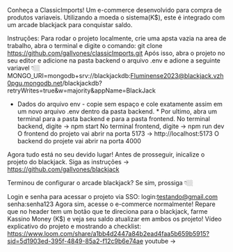 Conheça a ClassicImports! Um e-commerce desenvolvido para compra de produtos variaveis. Utilizando a moeda o sistema(K$), este é integrado 
com um arcade blackjack para conquistar saldo.

Instruções:
Para rodar o projeto localmente, crie uma apsta vazia na area de trabalho, abra o terminal e digite o comando: git clone https://github.com/gallvones/classicImports.git 
Após isso, abra o projeto no seu editor e adicione na pasta backend o arquivo .env e adione a seguinte variavel 👇🏼
MONGO_URI=mongodb+srv://blackjackdb:Fluminense2023@blackjack.vzh0pgu.mongodb.net/blackjackdb?retryWrites=true&w=majority&appName=BlackJack
* Dados do arquivo env - copie sem espaço e cole exatamente assim em um novo arquivo .env dentro da pasta backend. *
Por ultimo, abra um terminal para a pasta backend e para a pasta frontend. No terminal backend, digite -> npm start
No terminal frontend, digite -> npm run dev
O frontend do projeto vai abrir na porta 5173 -> http://localhost:5173
O backend do projete vai abrir na porta 4000 

Agora tudo está no seu devido lugar! Antes de prosseguir, inicalize o projeto do blackjack. 
Siga as instruções -> https://github.com/gallvones/blackjack

Terminou de configurar o arcade blackjack? Se sim, prossiga 👇🏼

Login e senha para acessar o projeto via SSO:
login:testando@gmail.com
senha:senha123
Agora sim, acesse o e-commerce normalmente! Repare que no header tem um botão que te direciona para o blackjack, farme Kassino Money (K$) 
e veja seu saldo atualizar em ambos os projeto!
Vídeo explicativo do projeto e mostrando a checklist:
https://www.loom.com/share/a1bb4d2447a84b2ead4faa5b659b5915?sid=5d1903ed-395f-4849-85a2-f12c9b6e74ae
youtube -> 



